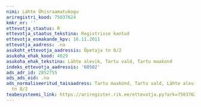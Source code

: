 ```yaml
---
nimi: Lähte Ühisraamatukogu
ariregistri_kood: 75037624
kmkr_nr: ''
ettevotja_staatus: R
ettevotja_staatus_tekstina: Registrisse kantud
ettevotja_esmakande_kpv: 16.11.2011
ettevotja_aadress: .na
asukoht_ettevotja_aadressis: Õpetaja tn 8/2
asukoha_ehak_kood: 4629
asukoha_ehak_tekstina: Lähte alevik, Tartu vald, Tartu maakond
indeks_ettevotja_aadressis: '60502'
ads_adr_id: 2852755
ads_ads_oid: .na
ads_normaliseeritud_taisaadress: Tartu maakond, Tartu vald, Lähte alevik, Õpetaja
  tn 8/2
teabesysteemi_link: https://ariregister.rik.ee/ettevotja.py?ark=75037624&ref=rekvisiidid
---
```

